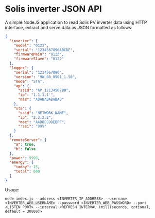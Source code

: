 # Solis inverter JSON API
A simple NodeJS application to read Solis PV inverter data using HTTP interface, extract and serve data as JSON formatted as follows:

```json
{
  "inverter": {
    "model": "0123",
    "serial": "1234567890ABCDE",
    "firmwareMain": "0123",
    "firmwareSlave": "0122"
  },
  "logger": {
    "serial": "1234567890",
    "version": "MW_08_0501_1.58",
    "mode": "STA",
    "ap": {
      "ssid": "AP_1213456789",
      "ip": "1.1.1.1'",
      "mac": "ABABABABABAB"
    },
    "sta": {
      "ssid": "NETWORK_NAME",
      "ip": "2.2.2.2",
      "mac": "AABBCCDDEEFF",
      "rssi": "99%"
    }
  },
  "remoteServer": {
    "a": true,
    "b": false
  },
  "power": 9999,
  "energy": {
    "today": 15,
    "total": 600
  }
}
```
 
 Usage:
 
`node index.js --address <INVERTER_IP_ADDRESS> --username <INVERTER_WEB_USERNAME> --password <INVERTER_WEB_PASSWORD> --port <LISTEN_PORT> --interval <REFRESH_INTERVAL (milliseconds, optional, default = 30000)>`
